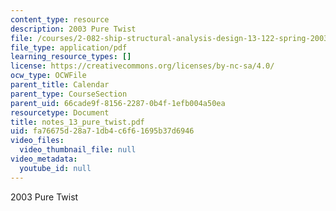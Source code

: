 ```yaml
---
content_type: resource
description: 2003 Pure Twist
file: /courses/2-082-ship-structural-analysis-design-13-122-spring-2003/fa76675d28a71db4c6f61695b37d6946_notes_13_pure_twist.pdf
file_type: application/pdf
learning_resource_types: []
license: https://creativecommons.org/licenses/by-nc-sa/4.0/
ocw_type: OCWFile
parent_title: Calendar
parent_type: CourseSection
parent_uid: 66cade9f-8156-2287-0b4f-1efb004a50ea
resourcetype: Document
title: notes_13_pure_twist.pdf
uid: fa76675d-28a7-1db4-c6f6-1695b37d6946
video_files:
  video_thumbnail_file: null
video_metadata:
  youtube_id: null
---
```

2003 Pure Twist
